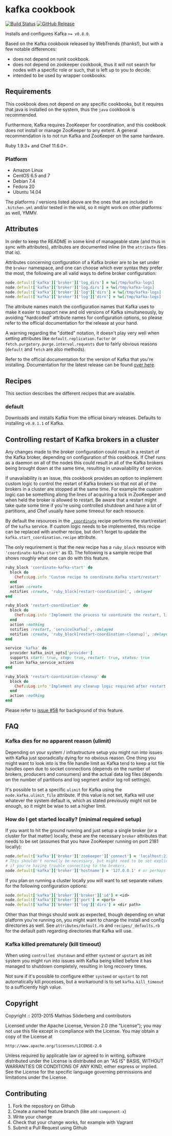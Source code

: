 # kafka cookbook

[![Build Status](https://travis-ci.org/mthssdrbrg/kafka-cookbook.svg?branch=master)](https://travis-ci.org/mthssdrbrg/kafka-cookbook)
[![GitHub Release](https://img.shields.io/github/release/mthssdrbrg/kafka-cookbook.svg)]()

Installs and configures Kafka `>= v0.8.0`.

Based on the Kafka cookbook released by WebTrends (thanks!), but with a few
notable differences:

* does not depend on runit cookbook.
* does not depend on zookeeper cookbook, thus it will not search for nodes with
  a specific role or such, that is left up to you to decide.
* intended to be used by wrapper cookbooks.

## Requirements

This cookbook does not depend on any specific cookbooks, but it requires that
java is installed on the system, thus the `java` cookbook is recommended.

Furthermore, Kafka requires ZooKeeper for coordination, and this cookbook does
not install or manage ZooKeeper to any extent.
A general recommendation is to not run Kafka and ZooKeeper on the same hardware.

Ruby 1.9.3+ and Chef 11.6.0+.

### Platform

* Amazon Linux
* CentOS 6.5 and 7
* Debian 7.4
* Fedora 20
* Ubuntu 14.04

The platforms / versions listed above are the ones that are included in
`.kitchen.yml` and/or tested in the wild, so it might work on other platforms as
well, YMMV.

## Attributes

In order to keep the README in some kind of manageable state (and thus in sync
with attributes), attributes are documented inline (in the `attribute` files
that is).

Attributes concerning configuration of a Kafka broker are to be set under the
`broker` namespace, and one can choose which ever syntax they prefer the most,
the following are all valid ways to define broker configuration:

```ruby
node.default['kafka']['broker']['log_dirs'] = %w[/tmp/kafka-logs]
node.default['kafka']['broker']['log.dirs'] = %w[/tmp/kafka-logs]
node.default['kafka']['broker']['log']['dirs'] = %w[/tmp/kafka-logs]
node.default['kafka']['broker']['log']['dirs'] = %w[/tmp/kafka-logs]
```

The attribute names match the configuration names that Kafka uses to make it
easier to support new and old versions of Kafka simultaneously, by avoiding
"hardcoded" attribute names for configuration options, so please refer to the
official documentation for the release at your hand.

A warning regarding the "dotted" notation, it doesn't play very well when
setting attributes like `default.replication.factor` or
`fetch.purgatory.purge.interval.requests` due to fairly obvious reasons
(`default` and `fetch` are also methods).

Refer to the official documentation for the version of Kafka that you're
installing.
Documentation for the latest release can be found [over here](https://kafka.apache.org/documentation.html#brokerconfigs).

## Recipes

This section describes the different recipes that are available.

### default

Downloads and installs Kafka from the official binary releases.
Defaults to installing `v0.8.1.1` of Kafka.

## Controlling restart of Kafka brokers in a cluster

Any changes made to the broker configuration could result in a restart of the
Kafka broker, depending on configuration of this cookbook.
If Chef runs as a daemon on all of the nodes this could result in all of the Kafka
brokers being brought down at the same time, resulting in unavailability of
service.

If unavailability is an issue, this cookbook provides an option to implement custom
logic to control the restart of Kafka brokers so that not all of the brokers in
a cluster are stopped at the same time.
For example the custom logic can be something along the lines of acquiring a lock
in ZooKeeper and when held the broker is allowed to restart.
Be aware that a restart might take quite some time if you're using controlled
shutdown and have a lot of partitions, and Chef usually have some timeout for
each resource.

By default the resources in the [`_coordinate`](https://github.com/mthssdrbrg/kafka-cookbook/blob/master/recipes/_coordinate.rb)
recipe performs the start/restart of the `kafka` service.
If custom logic needs to be implemented, this recipe can be replaced with
another recipe, but don't forget to update the `kafka.start_coordination.recipe`
attribute.

The only requrirement is that the new recipe has a `ruby_block` resource with
`'coordinate-kafka-start'` as ID.
The following is a sample recipe that shows roughly what one can do with this
feature.

```ruby
ruby_block 'coordinate-kafka-start' do
  block do
    Chef::Log.info 'Custom recipe to coordinate Kafka start/restart'
  end
  action :create
  notifies :create, 'ruby_block[restart-coordination]', :delayed
end

ruby_block 'restart-coordination' do
  block do
    Chef::Log.info 'Implement the process to coordinate the restart, like using ZK'
  end
  action :nothing
  notifies :restart, 'service[kafka]', :delayed
  notifies :create, 'ruby_block[restart-coordination-cleanup]', :delayed
end

service 'kafka' do
  provider kafka_init_opts['provider']
  supports start: true, stop: true, restart: true, status: true
  action kafka_service_actions
end

ruby_block 'restart-coordination-cleanup' do
  block do
    Chef::Log.info 'Implement any cleanup logic required after restart like releasing locks'
  end
  action :nothing
end
```

Please refer to [issue #58](https://github.com/mthssdrbrg/kafka-cookbook/issues/58) for background of this feature.

## FAQ

### Kafka dies for no apparent reason (ulimit)

Depending on your system / infrastructure setup you might run into issues with
Kafka just sporadically dying for no obvious reason.
One thing you might want to look into is the file handle limit as Kafka tend to
keep a lot file handles open due to socket connections (depends on the number of
brokers, producers and consumers) and the actual data log files (depends on
the number of partitions and log segment and/or log roll settings).

It's possible to set a specific `ulimit` for Kafka using the `node.kafka.ulimit_file`
attribute.
If this value is not set, Kafka will use whatever the system default is, which
as stated previously might not be enough, so it might be wise to set a higher
limit.

### How do I get started locally? (minimal required setup)

If you want to hit the ground running and just setup a single broker (or a
cluster for that matter) locally, these are the necessary `broker` attributes
that needs to be set (assumes that you have ZooKeeper running on port 2181
locally):

```ruby
node.default['kafka']['broker']['zookeeper']['connect'] = 'localhost:2181'
# This shouldn't normally be necessary, but might need to be set explicitly
# if you're having trouble connecting to the brokers.
node.default['kafka']['broker']['hostname'] = '127.0.0.1' # or perhaps 'localhost'
```

If you plan on running a cluster locally you will want to set separate
values for the following configuration options:

```ruby
node.default['kafka']['broker']['broker']['id'] = <id>
node.default['kafka']['broker']['port'] = <port>
node.default['kafka']['broker']['log']['dirs'] = <dir path>
```

Other than that things should work as expected, though depending on what
platform you're running on, you might want to change the install and config
directories as well. See `attributes/default.rb` and `recipes/_defaults.rb` for
the default path regarding directories that Kafka will use.

### Kafka killed prematurely (kill timeout)

When using `controlled shutdown` and either `systemd` or `upstart` as init
system you might run into issues with Kafka being killed before it has managed
to shutdown completely, resulting in long recovery times.

Not sure if it's possible to configure either `systemd` or `upstart` to not
automatically kill processes, but a workaround is to set `kafka.kill_timeout` to
a sufficiently high value.

## Copyright

Copyright :: 2013-2015 Mathias Söderberg and contributors

Licensed under the Apache License, Version 2.0 (the "License");
you may not use this file except in compliance with the License.
You may obtain a copy of the License at

    http://www.apache.org/licenses/LICENSE-2.0

Unless required by applicable law or agreed to in writing, software
distributed under the License is distributed on an "AS IS" BASIS,
WITHOUT WARRANTIES OR CONDITIONS OF ANY KIND, either express or implied.
See the License for the specific language governing permissions and
limitations under the License.

## Contributing

1. Fork the repository on Github
2. Create a named feature branch (like `add-component-x`)
3. Write your change
4. Check that your change works, for example with Vagrant
5. Submit a Pull Request using Github
